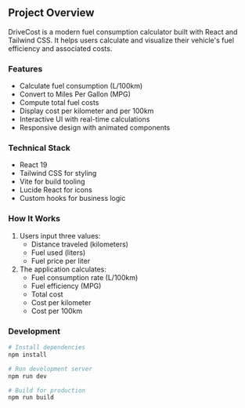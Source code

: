 ## Project Overview

DriveCost is a modern fuel consumption calculator built with React and Tailwind CSS. It helps users calculate and visualize their vehicle's fuel efficiency and associated costs.

### Features
- Calculate fuel consumption (L/100km)
- Convert to Miles Per Gallon (MPG)
- Compute total fuel costs
- Display cost per kilometer and per 100km
- Interactive UI with real-time calculations
- Responsive design with animated components

### Technical Stack
- React 19
- Tailwind CSS for styling
- Vite for build tooling
- Lucide React for icons
- Custom hooks for business logic

### How It Works
1. Users input three values:
   - Distance traveled (kilometers)
   - Fuel used (liters)
   - Fuel price per liter
2. The application calculates:
   - Fuel consumption rate (L/100km)
   - Fuel efficiency (MPG)
   - Total cost
   - Cost per kilometer
   - Cost per 100km

### Development
```bash
# Install dependencies
npm install

# Run development server
npm run dev

# Build for production
npm run build
```
